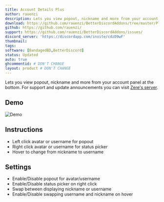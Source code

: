 ```yaml
---
title: Account Details Plus
author: rauenzi
description: Lets you view popout, nickname and more from your account panel at the bottom.
download: https://github.com/rauenzi/BetterDiscordAddons/tree/master/Plugins/AccountDetailsPlus
github: https://github.com/rauenzi/
support: https://github.com/rauenzi/BetterDiscordAddons/issues/
discord_server: 'https://discordapp.com/invite/cdzD9wF'
thumbnail:
tags:
software: [BandagedBD,BetterDiscord]
status: Updated
auto: true
ghcommentid: # DON'T CHANGE
layout: product # DON'T CHANGE
---
```

Lets you view popout, nickname and more from your account panel at the bottom. For support and update announcements you can visit [Zere's server](https://bit.ly/ZeresServer).

## Demo

![Demo](https://i.zackrauen.com/0LeMdr.gif)

## Instructions

 - Left click avatar or username for popout
 - Right click avatar or username for status picker
 - Hover to change from nickname to username
 
## Settings

 - Enable/Disable popout for avatar/username
 - Enable/Disable status picker on right click
 - Swap between displaying nickname or username
 - Enable/Disable swapping username and nickname on hover


